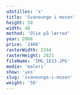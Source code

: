 ```yaml
---
udstilles: 'x'
title: 'Svaneunge i mosen'
height: 50
width: 40
method: 'Olie på lærred'
year: 2008
price: '2400'
rasterWidth: 2244
rasterHeight: 2821
fileName: 'IMG_1833.JPG'
medie: 'maleri'
show: 'yes'
slug: 'svaneunge-i-mosen'
weight: '50'
---
```

